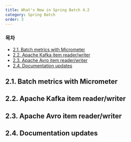 ```yaml
---
title: What's New in Spring Batch 4.2
category: Spring Batch
order: 3
---
```


### 목차

- [2.1. Batch metrics with Micrometer](#21-batch-metrics-with-micrometer)
- [2.2. Apache Kafka item reader/writer](#22-apache-kafka-item-readerwriter)
- [2.3. Apache Avro item reader/writer](#23-apache-avro-item-readerwriter)
- [2.4. Documentation updates](#24-documentation-updates)
 
 ## 2.1. Batch metrics with Micrometer
 
 ## 2.2. Apache Kafka item reader/writer
 
 ## 2.3. Apache Avro item reader/writer
 
 ## 2.4. Documentation updates
 